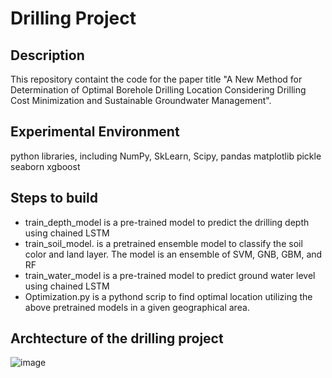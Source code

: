 # Drilling Project


## Description
This repository containt the code for the paper title "A New Method for Determination of Optimal Borehole Drilling Location Considering Drilling Cost Minimization and
Sustainable Groundwater Management".

## Experimental Environment
python libraries, 
including 
NumPy, 
SkLearn,
Scipy,
pandas
matplotlib
pickle
seaborn
xgboost

## Steps to build

- train_depth_model is a pre-trained model to predict the drilling depth using chained LSTM 
- train_soil_model. is a pretrained ensemble model to classify the soil color and land layer. The model is an ensemble of SVM, GNB, GBM, and RF
- train_water_model is a pre-trained model to predict ground water level using chained LSTM  
- Optimization.py is a pythond scrip to find optimal location utilizing the above pretrained models in a given geographical area.


## Archtecture of the drilling project
![image](https://user-images.githubusercontent.com/106262211/214254685-23126946-a52a-44e0-9047-9d98fafe7641.png)
